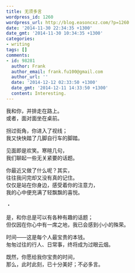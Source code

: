 ```yaml
---
title: 无须多言
wordpress_id: 1260
wordpress_url: http://blog.easoncxz.com/?p=1260
date: '2014-11-30 22:34:35 +1300'
date_gmt: '2014-11-30 10:34:35 +1300'
categories:
- writing
tags: []
comments:
- id: 98281
  author: Frank
  author_email: frank.fu100@gmail.com
  author_url: ''
  date: '2014-12-12 02:33:50 +1300'
  date_gmt: '2014-12-11 14:33:50 +1300'
  content: Interesting.
---
```

<p>我和你，并排走在路上。<br />
或者，面对面坐在桌前。</p>
<p>拐过街角，你进入了视线；<br />
我又快快踏了几脚自行车的脚踏。</p>
<p>见面即是欢笑。寒暄几句，<br />
我们聊起一些无关紧要的话题。</p>
<p>你最近又做了什么呢？其实，<br />
往往我问完却又没有真的记住。<br />
仅仅是站在你身边，感受着你的注意力，<br />
我的心中便充满了轻飘飘的喜悦。</p>
<p>・</p>
<p>是，和你总是可以有各种有趣的话题；<br />
但仅因在你心中有一席之地，我已会感到小小的殊荣。</p>
<p>时间——这是每个人最宝贵的本钱。<br />
匆匆过往的行人、日常事，终将成为过眼云烟。</p>
<p>既然，你愿给我你宝贵的时间，<br />
那么，此时此刻，已十分美好；不必多言。</p>
